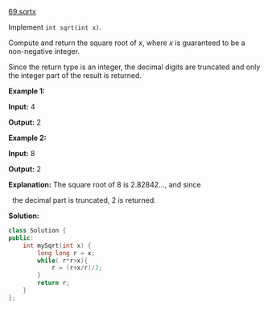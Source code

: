 [69.sqrtx](https://leetcode.com/problems/sqrtx/)  

Implement `int sqrt(int x)`.

Compute and return the square root of _x_, where _x_ is guaranteed to be a non-negative integer.

Since the return type is an integer, the decimal digits are truncated and only the integer part of the result is returned.

**Example 1:**

  
**Input:** 4
  
**Output:** 2
  

**Example 2:**

  
**Input:** 8
  
**Output:** 2
  
**Explanation:** The square root of 8 is 2.82842..., and since 
  
             the decimal part is truncated, 2 is returned.  



**Solution:**  

```cpp
class Solution {
public:
    int mySqrt(int x) {
        long long r = x;
        while( r*r>x){
            r = (r+x/r)/2;
        }
        return r;
    }
};
```
      